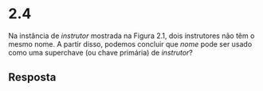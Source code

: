 # 2.4

Na instância de $instrutor$ mostrada na Figura 2.1, dois instrutores não têm o mesmo nome. A partir disso, podemos concluir que $nome$ pode ser usado como uma superchave (ou chave primária) de $instrutor$?

## Resposta

